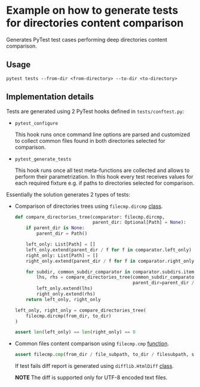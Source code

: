 # Example on how to generate tests for directories content comparison

Generates PyTest test cases performing deep directories content comparison.

## Usage

```shell
pytest tests --from-dir <from-directory> --to-dir <to-directory>
```

## Implementation details

Tests are generated using 2 PyTest hooks defined in `tests/conftest.py`:

- `pytest_configure`

    This hook runs once command line options are parsed and customized to
    collect common files found in both directories selected for comparison.

- `pytest_generate_tests`

    This hook runs once all test meta-functions are collected and allows to
    perform their parametrization. In this hook every test receives values for each required fixture e.g. if paths to directories selected for comparison.

Essentially the solution generates 2 types of tests:

- Comparison of directories trees using `filecmp.dircmp` [class](https://docs.python.org/3/library/filecmp.html#the-dircmp-class).

    ```python
    def compare_directories_tree(comparator: filecmp.dircmp,
                                 parent_dir: Optional[Path] = None):
        if parent_dir is None:
            parent_dir = Path()

        left_only: List[Path] = []
        left_only.extend(parent_dir / f for f in comparator.left_only)
        right_only: List[Path] = []
        right_only.extend(parent_dir / f for f in comparator.right_only)

        for subdir, common_subdir_comparator in comparator.subdirs.items():
            lhs, rhs = compare_directories_tree(common_subdir_comparator,
                                                parent_dir=parent_dir / subdir)
            left_only.extend(lhs)
            right_only.extend(rhs)
        return left_only, right_only

    left_only, right_only = compare_directories_tree(
        filecmp.dircmp(from_dir, to_dir)
    )

    assert len(left_only) == len(right_only) == 0
    ```

- Common files content comparison using `filecmp.cmp` [function](https://docs.python.org/3/library/filecmp.html#filecmp.cmp).

    ```python
    assert filecmp.cmp(from_dir / file_subpath, to_dir / filesubpath, shallow=False)
    ```

  If test fails diff report is generated using `difflib.HtmlDiff` [class](https://docs.python.org/3/library/difflib.html#difflib.HtmlDiff).

  **NOTE** The diff is supported only for UTF-8 encoded text files.
